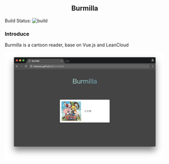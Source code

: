 <h2 align="center"> Burmilla </h2>

Build Status: ![build](https://travis-ci.org/meowuu/Burmilla.svg?branch=master)

### Introduce
Burmilla is a cartoon reader, base on Vue.js and LeanCloud

![cover](https://github.com/meowuu/Burmilla/raw/master/screenshot/cover.png?raw=true)
